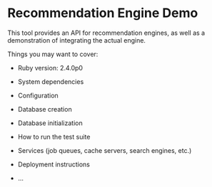 # Recommendation Engine Demo

This tool provides an API for recommendation engines, as well as a demonstration of integrating the actual engine.

Things you may want to cover:

* Ruby version: 2.4.0p0

* System dependencies

* Configuration

* Database creation

* Database initialization

* How to run the test suite

* Services (job queues, cache servers, search engines, etc.)

* Deployment instructions

* ...
